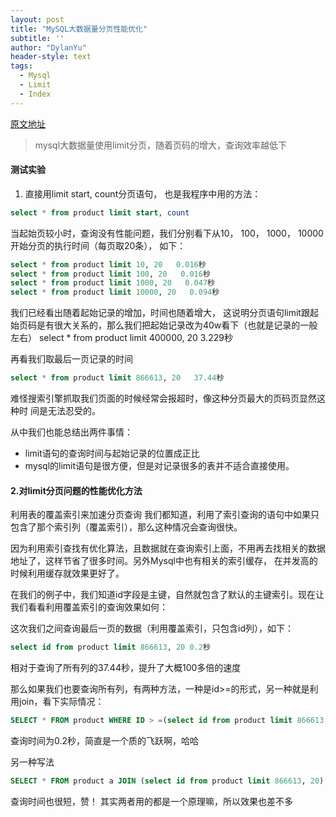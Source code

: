 ```yaml
---
layout: post
title: "MySQL大数据量分页性能优化"
subtitle: ''
author: "DylanYu"
header-style: text
tags:
  - Mysql
  - Limit
  - Index
---
```


<a href="https://www.cnblogs.com/lpfuture/p/5772055.html" target="_blank">原文地址</a>

> mysql大数据量使用limit分页，随着页码的增大，查询效率越低下

#### 测试实验
1. 直接用limit start, count分页语句， 也是我程序中用的方法：

```sql
select * from product limit start, count
```

当起始页较小时，查询没有性能问题，我们分别看下从10， 100， 1000， 10000开始分页的执行时间（每页取20条）， 如下：

```sql
select * from product limit 10, 20   0.016秒
select * from product limit 100, 20   0.016秒
select * from product limit 1000, 20   0.047秒
select * from product limit 10000, 20   0.094秒
```

我们已经看出随着起始记录的增加，时间也随着增大， 这说明分页语句limit跟起始页码是有很大关系的，那么我们把起始记录改为40w看下（也就是记录的一般左右）                                    select * from product limit 400000, 20   3.229秒

再看我们取最后一页记录的时间

```sql
select * from product limit 866613, 20   37.44秒
```

难怪搜索引擎抓取我们页面的时候经常会报超时，像这种分页最大的页码页显然这种时
间是无法忍受的。

从中我们也能总结出两件事情：
- limit语句的查询时间与起始记录的位置成正比
- mysql的limit语句是很方便，但是对记录很多的表并不适合直接使用。

#### 2.对limit分页问题的性能优化方法

利用表的覆盖索引来加速分页查询
我们都知道，利用了索引查询的语句中如果只包含了那个索引列（覆盖索引），那么这种情况会查询很快。

因为利用索引查找有优化算法，且数据就在查询索引上面，不用再去找相关的数据地址了，这样节省了很多时间。另外Mysql中也有相关的索引缓存，
在并发高的时候利用缓存就效果更好了。

在我们的例子中，我们知道id字段是主键，自然就包含了默认的主键索引。现在让我们看看利用覆盖索引的查询效果如何：

这次我们之间查询最后一页的数据（利用覆盖索引，只包含id列），如下：

```sql
select id from product limit 866613, 20 0.2秒
```

相对于查询了所有列的37.44秒，提升了大概100多倍的速度

那么如果我们也要查询所有列，有两种方法，一种是id>=的形式，另一种就是利用join，看下实际情况：

```sql
SELECT * FROM product WHERE ID > =(select id from product limit 866613, 1) limit 20
```

查询时间为0.2秒，简直是一个质的飞跃啊，哈哈

另一种写法

```sql
SELECT * FROM product a JOIN (select id from product limit 866613, 20) b ON a.ID = b.id
```

查询时间也很短，赞！
其实两者用的都是一个原理嘛，所以效果也差不多